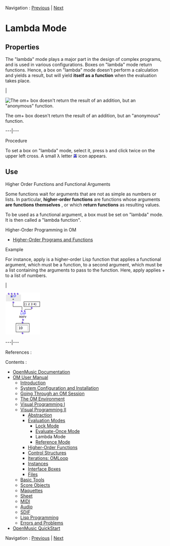 
Navigation : [Previous](EvOnceMode "page précédente\(Evaluate-Once
Mode\)") | [Next](RefMode "Next\(Reference Mode\)")

# Lambda Mode

## Properties

The "lambda" mode plays a major part in the design of complex programs, and is
used in various configurations. Boxes on "lambda" mode return functions.
Hence, a box on "lambda" mode doesn't perform a calculation and yields a
result, but will yield **itself as a function** when the evaluation takes
place.

|

![The om+ box doesn't return the result of an addition, but an "anonymous"
function.](../res/basiclamda.png)

The om+ box doesn't return the result of an addition, but an "anonymous"
function.  
  
---|---  
  
Procedure

To set a box on "lambda" mode, select it, press `b` and click twice on the
upper left cross. A small λ letter ![](../res/lambdaicon_icon.png) icon
appears.

## Use

Higher Order Functions and Functional Arguments

Some functions wait for arguments that are not as simple as numbers or lists.
In particular, **higher-order functions** are functions whose arguments **are
functions themselves** , or which **return functions** as resulting values.

To be used as a functional argument, a box must be set on "lambda" mode. It is
then called a "lambda function".

Higher-Order Programming in OM

  * [Higher-Order Programs and Functions](HighOrder)

Example

For instance, apply is a higher-order Lisp function that applies a functional
argument, which must be a function, to a second argument, which must be a list
containing the arguments to pass to the function. Here, apply applies + to a
list of numbers.

|

![](../res/apply1.png)  
  
---|---  
  
References :

Contents :

  * [OpenMusic Documentation](OM-Documentation)
  * [OM User Manual](OM-User-Manual)
    * [Introduction](00-Contents)
    * [System Configuration and Installation](Installation)
    * [Going Through an OM Session](Goingthrough)
    * [The OM Environment](Environment)
    * [Visual Programming I](BasicVisualProgramming)
    * [Visual Programming II](AdvancedVisualProgramming)
      * [Abstraction](Abstraction)
      * [Evaluation Modes](EvalModes)
        * [Lock Mode](LockMode)
        * [Evaluate-Once Mode](EvOnceMode)
        * Lambda Mode
        * [Reference Mode](RefMode)
      * [Higher-Order Functions](HighOrder)
      * [Control Structures](Control)
      * [Iterations: OMLoop](OMLoop)
      * [Instances](Instances)
      * [Interface Boxes](InterfaceBoxes)
      * [Files](Files)
    * [Basic Tools](BasicObjects)
    * [Score Objects](ScoreObjects)
    * [Maquettes](Maquettes)
    * [Sheet](Sheet)
    * [MIDI](MIDI)
    * [Audio](Audio)
    * [SDIF](SDIF)
    * [Lisp Programming](Lisp)
    * [Errors and Problems](errors)
  * [OpenMusic QuickStart](QuickStart-Chapters)

Navigation : [Previous](EvOnceMode "page précédente\(Evaluate-Once
Mode\)") | [Next](RefMode "Next\(Reference Mode\)")

